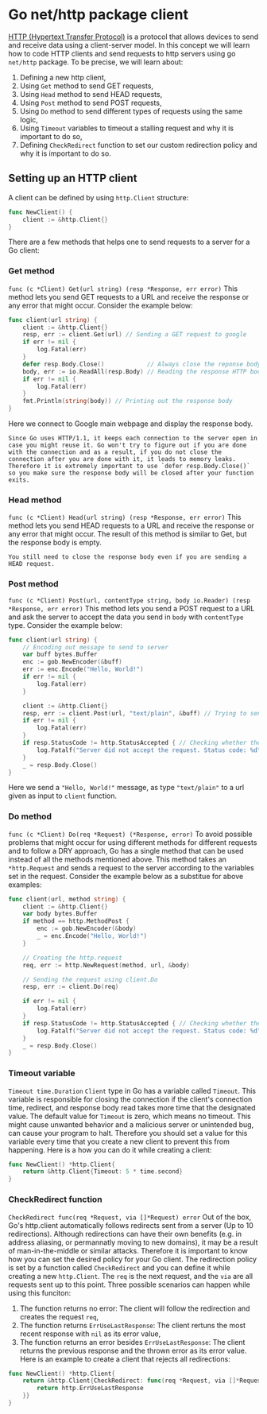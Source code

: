 # Go net/http package client

[HTTP (Hypertext Transfer Protocol)](https://www.cloudflare.com/learning/ddos/glossary/hypertext-transfer-protocol-http/) is a protocol that allows devices to send and receive data using a client-server model.
In this concept we will learn how to code HTTP clients and send requests to http servers using go `net/http` package. To be precise, we will learn about:
1. Defining a new http client,
2. Using `Get` method to send GET requests,
3. Using `Head` method to send HEAD requests,
4. Using `Post` method to send POST requests,
5. Using `Do` method to send different types of requests using the same logic,
6. Using `Timeout` variables to timeout a stalling request and why it is important to do so,
7. Defining `CheckRedirect` function to set our custom redirection policy and why it is important to do so.

## Setting up an HTTP client

A client can be defined by using `http.Client` structure:
```go
func NewClient() {
    client := &http.Client{}
}
```
There are a few methods that helps one to send requests to a server for a Go client:

### Get method

`func (c *Client) Get(url string) (resp *Response, err error)`
This method lets you send GET requests to a URL and receive the response or any error that might occur. Consider the example below:

```go
func client(url string) {
	client := &http.Client{}
	resp, err := client.Get(url) // Sending a GET request to google
	if err != nil {
		log.Fatal(err)
	}
	defer resp.Body.Close()            // Always close the reponse body
	body, err := io.ReadAll(resp.Body) // Reading the response HTTP body
	if err != nil {
		log.Fatal(err)
	}
	fmt.Println(string(body)) // Printing out the response body
}
```

Here we connect to Google main webpage and display the response body.

~~~~exercism/caution
Since Go uses HTTP/1.1, it keeps each connection to the server open in case you might reuse it. Go won't try to figure out if you are done with the connection and as a result, if you do not close the connection after you are done with it, it leads to memory leaks. Therefore it is extremely important to use `defer resp.Body.Close()` so you make sure the response body will be closed after your function exits. 
~~~~

### Head method

`func (c *Client) Head(url string) (resp *Response, err error)`
This method lets you send HEAD requests to a URL and receive the response or any error that might occur. The result of this method is similar to Get, but the response body is empty.

~~~~exercism/note
You still need to close the response body even if you are sending a HEAD request.  
~~~~

### Post method

`func (c *Client) Post(url, contentType string, body io.Reader) (resp *Response, err error)`
This method lets you send a POST request to a URL and ask the server to accept the data you send in `body` with `contentType` type. Consider the example below:

```go
func client(url string) {
	// Encoding out message to send to server
	var buff bytes.Buffer
	enc := gob.NewEncoder(&buff)
	err := enc.Encode("Hello, World!")
	if err != nil {
		log.Fatal(err)
	}

	client := &http.Client{}
	resp, err := client.Post(url, "text/plain", &buff) // Trying to send the message
	if err != nil {
		log.Fatal(err)
	}
	if resp.StatusCode != http.StatusAccepted { // Checking whether the server accepted the request
		log.Fatalf("Server did not accept the request. Status code: %d", resp.StatusCode)
	}
	_ = resp.Body.Close()
}
```
Here we send a `"Hello, World!"` message, as type `"text/plain"` to a url given as input to `client` function.

### Do method

`func (c *Client) Do(req *Request) (*Response, error)`
To avoid possible problems that might occur for using different methods for different requests and to follow a DRY approach, Go has a single method that can be used instead of all the methods mentioned above.
This method takes an `*http.Request` and sends a request to the server according to the variables set in the request. Consider the example below as a substitue for above examples:
```go
func client(url, method string) {
	client := &http.Client{}
	var body bytes.Buffer
	if method == http.MethodPost {
		enc := gob.NewEncoder(&body)
		_ = enc.Encode("Hello, World!")
	}

	// Creating the http.request
	req, err := http.NewRequest(method, url, &body)

	// Sending the request using client.Do
	resp, err := client.Do(req)

	if err != nil {
		log.Fatal(err)
	}
	if resp.StatusCode != http.StatusAccepted { // Checking whether the server accepted the request
		log.Fatalf("Server did not accept the request. Status code: %d", resp.StatusCode)
	}
	_ = resp.Body.Close()
}
```

### Timeout variable

`Timeout time.Duration`
`Client` type in Go has a variable called `Timeout`. This variable is responsible for closing the connection if the client's connection time, redirect, and response body read takes more time that the designated value. The default value for `Timeout` is zero, which means no timeout. This might cause unwanted behavior and a malicious server or unintended bug, can cause your program to halt. Therefore you should set a value for this variable every time that you create a new client to prevent this from happening. Here is a how you can do it while creating a client:
```go
func NewClient() *http.Client{
    return &http.Client{Timeout: 5 * time.second}
}
```

### CheckRedirect function

`CheckRedirect func(req *Request, via []*Request) error`
Out of the box, Go's http.client automatically follows redirects sent from a server (Up to 10 redirections). Although redirections can have their own benefits (e.g. in address aliasing, or permannatly moving to new domains), it may be a result of man-in-the-middle or similar attacks. Therefore it is important to know how you can set the desired policy for your Go client. The redirection policy is set by a function called `CheckRedirect` and you can define it while creating a new `http.Client`. The `req` is the next request, and the `via` are all requests sent up to this point. Three possible scenarios can happen while using this funciton:
1. The function returns no error: The client will follow the redirection and creates the request `req`,
2. The function returns `ErrUseLastResponse`: The client rertuns the most recent response with `nil` as its error value,
3. The function returns an error besides `ErrUseLastResponse`: The client returns the previous response and the thrown error as its error value.
Here is an example to create a client that rejects all redirections:
```go
func NewClient() *http.Client{
    return &http.Client{CheckRedirect: func(req *Request, via []*Request) error {
        return http.ErrUseLastResponse 
    }}
}
```